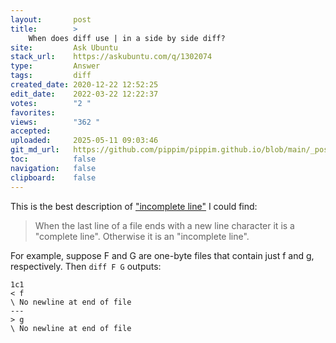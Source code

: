```yaml
---
layout:       post
title:        >
    When does diff use | in a side by side diff?
site:         Ask Ubuntu
stack_url:    https://askubuntu.com/q/1302074
type:         Answer
tags:         diff
created_date: 2020-12-22 12:52:25
edit_date:    2022-03-22 12:22:37
votes:        "2 "
favorites:    
views:        "362 "
accepted:     
uploaded:     2025-05-11 09:03:46
git_md_url:   https://github.com/pippim/pippim.github.io/blob/main/_posts/2020/2020-12-22-When-does-diff-use-_-in-a-side-by-side-diff_.md
toc:          false
navigation:   false
clipboard:    false
---
```


This is the best description of ["incomplete line"][1] I could find:

> When the last line of a file ends with a new line character it is a "complete line". Otherwise it is an "incomplete line".  

For example, suppose F and G are one-byte files that contain just f and g, respectively. Then `diff F G` outputs:

``` 
1c1
< f
\ No newline at end of file
---
> g
\ No newline at end of file
```


  [1]: https://www.linuxtopia.org/online_books/linux_tool_guides/comparing_and_merging_linux_files/diff_042.html

